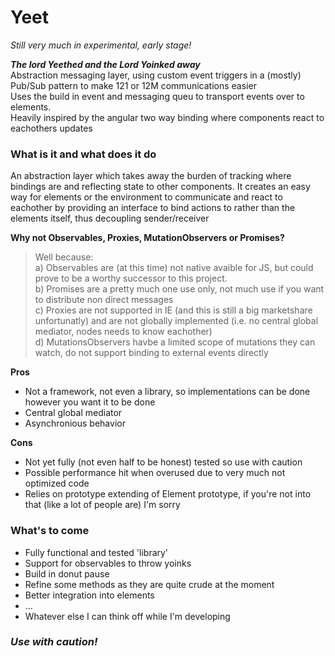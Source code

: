 # Yeet

*Still very much in experimental, early stage!*

__*The lord Yeethed and the Lord Yoinked away*__  
Abstraction messaging layer, using custom event triggers in a (mostly) Pub/Sub pattern to make 121 or 12M communications easier  
Uses the build in event and messaging queu to transport events over to elements.  
Heavily inspired by the angular two way binding where components react to eachothers updates

### What is it and what does it do
An abstraction layer which takes away the burden of tracking where bindings are and reflecting state to other components. It creates an easy way for elements or the environment to communicate and react to eachother by providing an interface to bind actions to rather than the elements itself, thus decoupling sender/receiver

__Why not Observables, Proxies, MutationObservers or Promises?__

> Well because:  
a) Observables are (at this time) not native avaible for JS, but could prove to be a worthy successor to this project.  
b) Promises are a pretty much one use only, not much use if you want to distribute non direct messages  
c) Proxies are not supported in IE (and this is still a big marketshare unfortunatly) and are not globally implemented (i.e. no central global mediator, nodes needs to know eachother)  
d) MutationsObservers havbe a limited scope of mutations they can watch, do not support binding to external events directly 

__Pros__  
- Not a framework, not even a library, so implementations can be done however you want it to be done
- Central global mediator
- Asynchronious behavior

__Cons__
- Not yet fully (not even half to be honest) tested so use with caution
- Possible performance hit when overused due to very much not optimized code
- Relies on prototype extending of Element prototype, if you're not into that (like a lot of people are) I'm sorry

### What's to come  
- Fully functional and tested 'library'
- Support for observables to throw yoinks
- Build in donut pause
- Refine some methods as they are quite crude at the moment
- Better integration into elements
- ...
- Whatever else I can think off while I'm developing 

### *Use with caution!*

